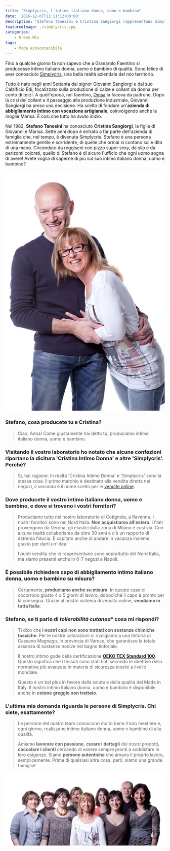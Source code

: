 ```yaml
---
title: "Simplycris, l'intimo italiano donna, uomo e bambino"
date: '2016-12-07T11:11:12+00:00'
description: "Stefano Tanesini e Cristina Sangiorgi rappresentano Simplycris, marchio italiano di abbigliamento intimo di estrema qualità."
featuredImage: ./simplycris.jpg
categories:
    - Green Mix
tags:
    - Moda ecosostenibile
---
```


Fino a qualche giorno fa non sapevo che a Granarolo Faentino si producesse intimo italiano donna, uomo e bambino di qualità.
Sono felice di aver conosciuto [Simplycris](https://www.simplycris.com/?gclid=CjwKCAjwnIr1BRAWEiwA6GpwNXBSQJqkh_PSEb-uxQaPdwQX4TWws79yMRacuMhFoh27Cn8DOftzChoCFFEQAvD_BwE), una bella realtà aziendale del mio territorio.

Tutto è nato negli anni Settanta dal signor Giovanni Sangiorgi e dal suo Calzificio Edi, focalizzato sulla produzione di calze e collant da donna per conto di terzi.
A quell'epoca, nel faentino, [Omsa](http://www.omsa.com/it/) la faceva da padrone. Dopo la crisi del collant e il passaggio alla produzione industriale, Giovanni Sangiorgi ha preso una decisione. Ha scelto di fondare un'**azienda di abbigliamento intimo con vocazione artigianale**, coinvolgendo anche la moglie Marisa.
È così che tutto ha avuto inizio.

Nel 1982, **Stefano Tanesini** ha conosciuto **Cristina Sangiorgi**, la figlia di Giovanni e Marisa. Sette anni dopo è entrato a far parte dell'azienda di famiglia che, nel tempo, è divenuta Simplycris.
Stefano è una persona estremamente gentile e sorridente, di quelle che ormai si contano sulle dita di una mano. Circondato da reggiseni con pizzo super sexy, da slip e da perizomi colorati, quello di Stefano è di sicuro l'ufficio che ogni uomo sogna di avere!
Avete voglia di saperne di più sul suo intimo italiano donna, uomo e bambino?

![Stefano Tanesini e Cristina Sangiorgi (ph. Donato Testoni)](./intimo-donna.jpg)

### Stefano, cosa producete tu e Cristina?

> Ciao, Anna! Come giustamente hai detto tu, produciamo intimo italiano donna, uomo e bambino.

### Visitando il vostro laboratorio ho notato che alcune confezioni riportano la dicitura 'Cristina Intimo Donna' e altre 'Simplycris'. Perché?

> Sì, hai ragione. In realtà 'Cristina Intimo Donna' e 'Simplycris' sono la stessa cosa. Il primo marchio è destinato alla vendita diretta nei negozi, il secondo è il nome scelto per le [vendite online](http://www.simplycris.com/negozio/).

### Dove producete il vostro intimo italiano donna, uomo e bambino, e dove si trovano i vostri fornitori?

> Produciamo tutto nel nostro laboratorio di Cotignola, a Ravenna. I nostri fornitori sono nel Nord Italia. **Non acquistiamo all'estero**: i filati provengono da Verona, gli elastici dalla zona di Milano e così via. Con alcune realtà collaboriamo da oltre 30 anni e c'è un rapporto di estrema fiducia. È capitato anche di andare in vacanza insieme, giusto per darti un'idea.
>
> I punti vendita che ci rappresentano sono soprattutto del Nord Italia, ma siamo presenti anche in 6-7 negozi a Napoli.

### È possibile richiedere capo di abbigliamento intimo italiano donna, uomo e bambino su misura?

> Certamente, **produciamo anche su misura**. In questo caso ci occorrono giusto 4 o 5 giorni di lavoro, dopodiché il capo è pronto per la consegna. Grazie al nostro sistema di vendita online, **vendiamo in tutta Italia**.

### Stefano, se ti parlo di _tollerabilità cutanea"_ cosa mi rispondi?

> Ti dico che **i nostri capi non sono trattati con sostanze chimiche tossiche**. Per le nostre colorazioni ci rivolgiamo a una tintoria di Cassano Magnago, in provincia di Varese, che garantisce la totale assenza di sostanze nocive nel bagno tintoriale.
>
> Il nostro intimo gode della certificazione **[OEKO TEX Standard 100](https://www.oeko-tex.com/it/business/certifications_and_services/ots_100/ots_100_certification/ots_100_certification.xhtml)**. Questo significa che i tessuti sono stati tinti secondo le direttive della normativa più avanzata in materia di sicurezza tessile a livello mondiale.
>
> Questo è un bel plus in favore della salute e della qualità del Made in Italy. Il nostro intimo italiano donna, uomo e bambino è disponibile anche in **cotone greggio non trattato**.

### L'ultima mia domanda riguarda le persone di Simplycris. Chi siete, esattamente?

> Le persone del nostro team conoscono molto bene il loro mestiere e, ogni giorno, realizzano intimo italiano donna, uomo e bambino di alta qualità.
>
> Amiamo **lavorare con passione**, **curare i dettagli** dei nostri prodotti, **coccolare i clienti** cercando di essere sempre pronti a soddisfare le loro esigenze. Siamo **persone autentiche** che amano il proprio lavoro, semplicemente. Prima di qualsiasi altra cosa, però, siamo una grande famiglia!

![Lo staff. Da sinistra: Rita, Ivana, Monia, Giovanna, Cristina, Lorena, Cinzia, Stefano e Debora (ph. Donato Testoni)](./cristina.jpg)
